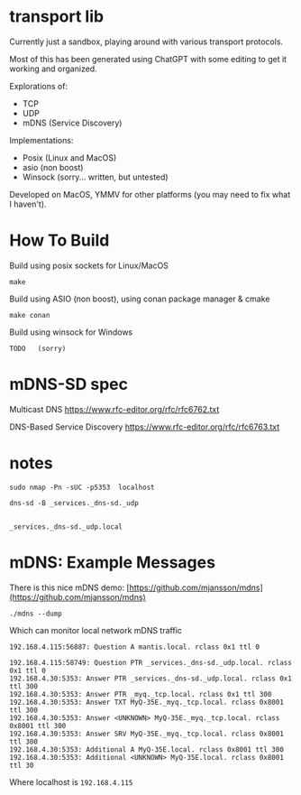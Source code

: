# transport lib
Currently just a sandbox, playing around with various transport protocols.

Most of this has been generated using ChatGPT with some editing to get it working and organized.

Explorations of:
- TCP
- UDP
- mDNS (Service Discovery)

Implementations:
- Posix (Linux and MacOS)
- asio  (non boost)
- Winsock (sorry...  written, but untested)

Developed on MacOS, YMMV for other platforms (you may need to fix what I haven't).


# How To Build
Build using posix sockets for Linux/MacOS
```
make
```

Build using ASIO (non boost), using conan package manager & cmake
```
make conan
```

Build using winsock for Windows
```
TODO   (sorry)
```


# mDNS-SD spec
Multicast DNS
https://www.rfc-editor.org/rfc/rfc6762.txt

DNS-Based Service Discovery
https://www.rfc-editor.org/rfc/rfc6763.txt


# notes
```
sudo nmap -Pn -sUC -p5353  localhost

dns-sd -B _services._dns-sd._udp


_services._dns-sd._udp.local
```


# mDNS:  Example Messages
There is this nice mDNS demo: [https://github.com/mjansson/mdns](https://github.com/mjansson/mdns)
```
./mdns --dump
```

Which can monitor local network mDNS traffic
```
192.168.4.115:56887: Question A mantis.local. rclass 0x1 ttl 0

192.168.4.115:58749: Question PTR _services._dns-sd._udp.local. rclass 0x1 ttl 0
192.168.4.30:5353: Answer PTR _services._dns-sd._udp.local. rclass 0x1 ttl 300
192.168.4.30:5353: Answer PTR _myq._tcp.local. rclass 0x1 ttl 300
192.168.4.30:5353: Answer TXT MyQ-35E._myq._tcp.local. rclass 0x8001 ttl 300
192.168.4.30:5353: Answer <UNKNOWN> MyQ-35E._myq._tcp.local. rclass 0x8001 ttl 300
192.168.4.30:5353: Answer SRV MyQ-35E._myq._tcp.local. rclass 0x8001 ttl 300
192.168.4.30:5353: Additional A MyQ-35E.local. rclass 0x8001 ttl 300
192.168.4.30:5353: Additional <UNKNOWN> MyQ-35E.local. rclass 0x8001 ttl 30
```
Where localhost is `192.168.4.115`

